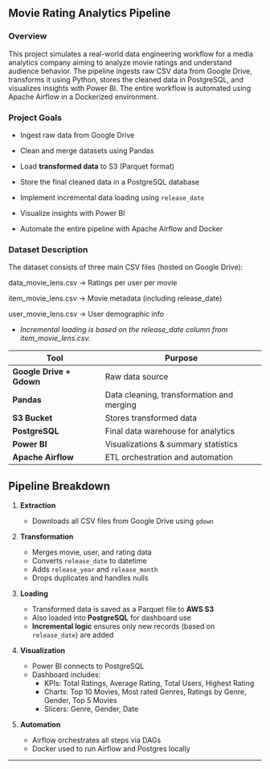 ## Movie Rating Analytics Pipeline


### **Overview**

This project simulates a real-world data engineering workflow for a media analytics company aiming to analyze movie ratings and understand audience behavior. The pipeline ingests raw CSV data from Google Drive, transforms it using Python, stores the cleaned data in PostgreSQL, and visualizes insights with Power BI. The entire workflow is automated using Apache Airflow in a Dockerized environment.

### **Project Goals**

- Ingest raw data from Google Drive

- Clean and merge datasets using Pandas

- Load **transformed data** to S3 (Parquet format)

- Store the final cleaned data in a PostgreSQL database

- Implement incremental data loading using `release_date`

- Visualize insights with Power BI
- Automate the entire pipeline with Apache Airflow and Docker


### **Dataset Description**

The dataset consists of three main CSV files (hosted on Google Drive):

data_movie_lens.csv → Ratings per user per movie

item_movie_lens.csv → Movie metadata (including release_date)

user_movie_lens.csv → User demographic info


- *Incremental loading is based on the release_date column from item_movie_lens.csv.*


|Tool                    | Purpose|
| ------                 | -------|
| **Google Drive + Gdown**         | Raw data source|
| **Pandas**                | Data cleaning, transformation and merging|
| **S3 Bucket**             |Stores transformed data|
| **PostgreSQL**            |  Final data warehouse for analytics|
| **Power BI**             |Visualizations & summary statistics|
|**Apache Airflow**         | ETL orchestration and automation|

## Pipeline Breakdown

1. **Extraction**
   - Downloads all CSV files from Google Drive using `gdown`

2. **Transformation**
   - Merges movie, user, and rating data
   - Converts `release_date` to datetime
   - Adds `release_year` and `release_month`
   - Drops duplicates and handles nulls

3. **Loading**
   - Transformed data is saved as a Parquet file to **AWS S3**
   - Also loaded into **PostgreSQL** for dashboard use
   - **Incremental logic** ensures only new records (based on `release_date`) are added

4. **Visualization**
   - Power BI connects to PostgreSQL
   - Dashboard includes:
     - KPIs: Total Ratings, Average Rating, Total Users, Highest Rating
     - Charts: Top 10 Movies, Most rated Genres, Ratings by Genre, Gender, Top 5 Movies
     - Slicers: Genre, Gender, Date

5. **Automation**
   - Airflow orchestrates all steps via DAGs
   - Docker used to run Airflow and Postgres locally

---

